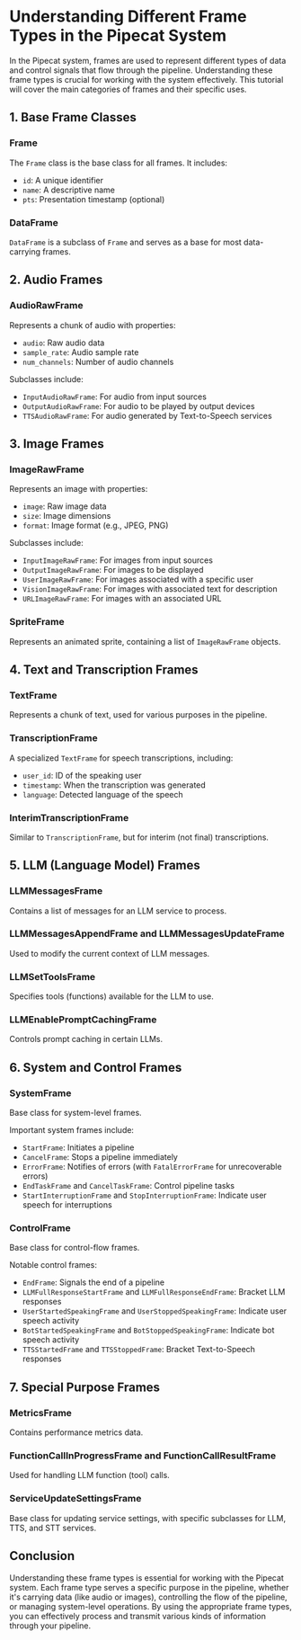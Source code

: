 # Understanding Different Frame Types in the Pipecat System

In the Pipecat system, frames are used to represent different types of data and control signals that flow through the pipeline. Understanding these frame types is crucial for working with the system effectively. This tutorial will cover the main categories of frames and their specific uses.

## 1. Base Frame Classes

### Frame
The `Frame` class is the base class for all frames. It includes:
- `id`: A unique identifier
- `name`: A descriptive name
- `pts`: Presentation timestamp (optional)

### DataFrame
`DataFrame` is a subclass of `Frame` and serves as a base for most data-carrying frames.

## 2. Audio Frames

### AudioRawFrame
Represents a chunk of audio with properties:
- `audio`: Raw audio data
- `sample_rate`: Audio sample rate
- `num_channels`: Number of audio channels

Subclasses include:
- `InputAudioRawFrame`: For audio from input sources
- `OutputAudioRawFrame`: For audio to be played by output devices
- `TTSAudioRawFrame`: For audio generated by Text-to-Speech services

## 3. Image Frames

### ImageRawFrame
Represents an image with properties:
- `image`: Raw image data
- `size`: Image dimensions
- `format`: Image format (e.g., JPEG, PNG)

Subclasses include:
- `InputImageRawFrame`: For images from input sources
- `OutputImageRawFrame`: For images to be displayed
- `UserImageRawFrame`: For images associated with a specific user
- `VisionImageRawFrame`: For images with associated text for description
- `URLImageRawFrame`: For images with an associated URL

### SpriteFrame
Represents an animated sprite, containing a list of `ImageRawFrame` objects.

## 4. Text and Transcription Frames

### TextFrame
Represents a chunk of text, used for various purposes in the pipeline.

### TranscriptionFrame
A specialized `TextFrame` for speech transcriptions, including:
- `user_id`: ID of the speaking user
- `timestamp`: When the transcription was generated
- `language`: Detected language of the speech

### InterimTranscriptionFrame
Similar to `TranscriptionFrame`, but for interim (not final) transcriptions.

## 5. LLM (Language Model) Frames

### LLMMessagesFrame
Contains a list of messages for an LLM service to process.

### LLMMessagesAppendFrame and LLMMessagesUpdateFrame
Used to modify the current context of LLM messages.

### LLMSetToolsFrame
Specifies tools (functions) available for the LLM to use.

### LLMEnablePromptCachingFrame
Controls prompt caching in certain LLMs.

## 6. System and Control Frames

### SystemFrame
Base class for system-level frames.

Important system frames include:
- `StartFrame`: Initiates a pipeline
- `CancelFrame`: Stops a pipeline immediately
- `ErrorFrame`: Notifies of errors (with `FatalErrorFrame` for unrecoverable errors)
- `EndTaskFrame` and `CancelTaskFrame`: Control pipeline tasks
- `StartInterruptionFrame` and `StopInterruptionFrame`: Indicate user speech for interruptions

### ControlFrame
Base class for control-flow frames.

Notable control frames:
- `EndFrame`: Signals the end of a pipeline
- `LLMFullResponseStartFrame` and `LLMFullResponseEndFrame`: Bracket LLM responses
- `UserStartedSpeakingFrame` and `UserStoppedSpeakingFrame`: Indicate user speech activity
- `BotStartedSpeakingFrame` and `BotStoppedSpeakingFrame`: Indicate bot speech activity
- `TTSStartedFrame` and `TTSStoppedFrame`: Bracket Text-to-Speech responses

## 7. Special Purpose Frames

### MetricsFrame
Contains performance metrics data.

### FunctionCallInProgressFrame and FunctionCallResultFrame
Used for handling LLM function (tool) calls.

### ServiceUpdateSettingsFrame
Base class for updating service settings, with specific subclasses for LLM, TTS, and STT services.

## Conclusion

Understanding these frame types is essential for working with the Pipecat system. Each frame type serves a specific purpose in the pipeline, whether it's carrying data (like audio or images), controlling the flow of the pipeline, or managing system-level operations. By using the appropriate frame types, you can effectively process and transmit various kinds of information through your pipeline.
